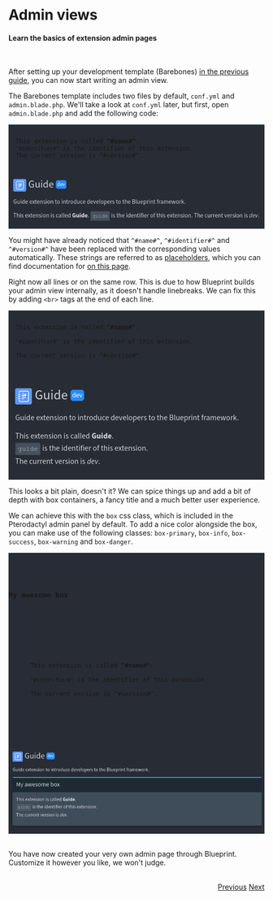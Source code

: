 # Admin views
<h4 class="fw-light">Learn the basics of extension admin pages</h4><br/>

After setting up your development template (Barebones) [in the previous guide](?page=getting-started/Extension-development), you can now start writing an admin view.

The Barebones template includes two files by default, `conf.yml` and `admin.blade.php`. We'll take a look at `conf.yml` later, but first, open `admin.blade.php` and add the following code:

<div class="row container mb-2">
  <div class="col rounded-1 py-2" style="background-color: #282c34">
    <pre><code class="hljs language-html hl-escape"><p>
  This extension is called <b>^#name#^</b>.
  <code>^#identifier#^</code> is the identifier of this extension.
  The current version is <i>^#version#^</i>.
</p></code></pre>
    <div class="border-top mb-3"></div>
    <div class="overflow-scroll">
      <img src="/.assets/storage/docs/png/3.png">
    </div>
  </div>
</div>

You might have already noticed that `^#name#^`, `^#identifier#^` and `^#version#^` have been replaced with the corresponding values automatically. These strings are referred to as [placeholders](?page=documentation/placeholders), which you can find documentation for [on this page](?page=documentation/placeholders).

Right now all lines or on the same row. This is due to how Blueprint builds your admin view internally, as it doesn't handle linebreaks. We can fix this by adding `<br>` tags at the end of each line.

<div class="row container mb-2">
  <div class="col rounded-1 py-2" style="background-color: #282c34">
    <pre><code class="hljs language-xml hl-escape"><p>
  This extension is called <b>^#name#^</b>. <br>
  <code>^#identifier#^</code> is the identifier of this extension. <br>
  The current version is <i>^#version#^</i>. <br>
</p></code></pre>
    <div class="border-top mb-3"></div>
    <div class="overflow-scroll">
      <img src="/.assets/storage/docs/png/5.png">
    </div>
  </div>
</div>

This looks a bit plain, doesn't it? We can spice things up and add a bit of depth with box containers, a fancy title and a much better user experience.

We can achieve this with the `box` css class, which is included in the Pterodactyl admin panel by default. To add a nice color alongside the box, you can make use of the following classes: <a class="text-primary">`box-primary`</a>, <a class="text-info">`box-info`</a>, <a class="text-success">`box-success`</a>, <a class="text-warning">`box-warning`</a> and <a class="text-danger">`box-danger`</a>.

<div class="row container mb-2">
  <div class="col rounded-1 py-2" style="background-color: #282c34">
    <pre><code class="hljs language-xml hl-escape"><div class="box box-info">
  <div class="box-header with-border">
    <h3 class="box-title">My awesome box</h3>
  </div>
  <div class="box-body">
    <p>
      This extension is called <b>^#name#^</b>. <br>
      <code>^#identifier#^</code> is the identifier of this extension. <br>
      The current version is <i>^#version#^</i>. <br>
    </p>
  </div>
</div></code></pre>
    <div class="border-top mb-3"></div>
    <div class="overflow-scroll">
      <img src="/.assets/storage/docs/png/6.png">
    </div>
  </div>
</div><br>

You have now created your very own admin page through Blueprint. Customize it however you like, we won't judge.

<br/>
<div class="btn-group" role="group" aria-label="Navigation" style="float: right">
  <a href="?page=getting-started/Extension-development" class="btn btn-dark bg-light-subtle border-light-subtle">Previous</a>
  <a href="?page=developing-extensions/Custom-controllers" class="btn btn-dark bg-light-subtle border-light-subtle">Next</a>
</div>